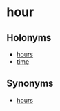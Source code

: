 # hour

## Holonyms

  - [hours](hours.md)
  - [time](time.md)

## Synonyms

  - [hours](hours.md)

[1]: README.md